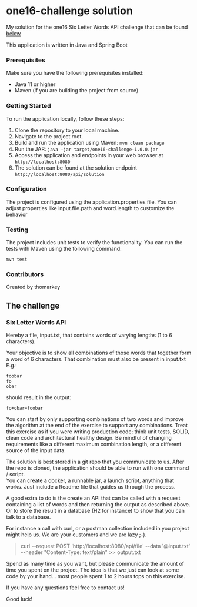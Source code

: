 # one16-challenge solution
My solution for the one16 Six Letter Words API challenge that can be found [below](https://github.com/Thomarkey/one16-challenge/new/master?readme=1#the-challenge)

This application is written in Java and Spring Boot


### Prerequisites

Make sure you have the following prerequisites installed:

- Java 11 or higher
- Maven (if you are building the project from source)

  
### Getting Started

To run the application locally, follow these steps:

1. Clone the repository to your local machine.
2. Navigate to the project root.
3. Build and run the application using Maven: `mvn clean package`
4. Run the JAR: `java -jar target/one16-challenge-1.0.0.jar`
5. Access the application and endpoints in your web browser at `http://localhost:8080`
6. The solution can be found at the solution endpoint `http://localhost:8080/api/solution`


### Configuration
The project is configured using the application.properties file. You can adjust properties like input.file.path and word.length to customize the behavior


### Testing
The project includes unit tests to verify the functionality. You can run the tests with Maven using the following command:

`mvn test`

### Contributors

Created by thomarkey




## The challenge
### Six Letter Words API
Hereby a file, input.txt, that contains words of varying lengths (1 to 6 characters).

Your objective is to show all combinations of those words that together form a word of 6 characters. That combination must also be present in input.txt  
E.g.:
``` 
foobar  
fo  
obar
```
should result in the output: 
```
fo+obar=foobar
```
You can start by only supporting combinations of two words and improve the algorithm at the end of the exercise to support any combinations.
Treat this exercise as if you were writing production code; think unit tests, SOLID, clean code and architectural healthy design. 
Be mindful of changing requirements like a different maximum combination length, or a different source of the input data.

The solution is best stored in a git repo that you communicate to us. 
After the repo is cloned, the application should be able to run with one command / script.  
You can create a docker, a runnable jar, a launch script, anything that works.  Just include a Readme file that guides us through the process.

A good extra to do is the create an API that can be called with a request containing a list of words and then returning the output as described above.
Or to store the result in a database (H2 for instance) to show that you can talk to a database.

For instance a call with curl, or a postman collection included in you project might help us.  We are your customers and we are lazy ;-).

>curl --request POST 'http://localhost:8080/api/file' --data '@input.txt' --header "Content-Type: text/plain" >> output.txt

Spend as many time as you want, but please communicate the amount of time you spent on the project.
The idea is that we just can look at some code by your hand...  most people spent 1 to 2 hours tops on this exercise.

If you have any questions feel free to contact us!

Good luck!
